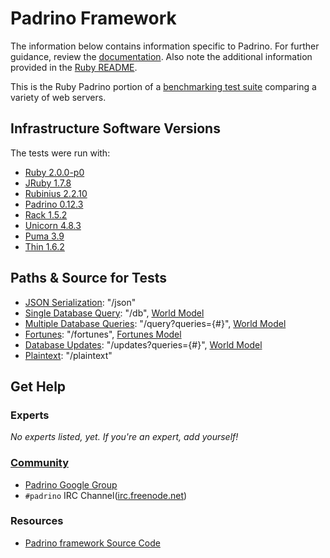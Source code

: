 # Padrino Framework

The information below contains information specific to Padrino.
For further guidance, review the
[documentation](https://github.com/KhulnaSoft/BenchWeb/wiki).
Also note the additional information provided in the [Ruby README](../).

This is the Ruby Padrino portion of a [benchmarking test suite](../../)
comparing a variety of web servers.

## Infrastructure Software Versions
The tests were run with:

* [Ruby 2.0.0-p0](http://www.ruby-lang.org/)
* [JRuby 1.7.8](http://jruby.org/)
* [Rubinius 2.2.10](http://rubini.us/)
* [Padrino 0.12.3](http://www.padrinorb.com/)
* [Rack 1.5.2](http://rack.github.com/)
* [Unicorn 4.8.3](http://unicorn.bogomips.org/)
* [Puma 3.9](http://puma.io/)
* [Thin 1.6.2](http://code.macournoyer.com/thin/)

## Paths & Source for Tests

* [JSON Serialization](app/controllers.rb): "/json"
* [Single Database Query](app/controllers.rb): "/db", [World Model](models/world.rb)
* [Multiple Database Queries](app/controllers.rb): "/query?queries={#}", [World Model](models/world.rb)
* [Fortunes](app/controllers.rb): "/fortunes", [Fortunes Model](models/fortune.rb)
* [Database Updates](app/controllers.rb): "/updates?queries={#}", [World Model](models/world.rb)
* [Plaintext](app/controllers.rb): "/plaintext"

## Get Help

### Experts

_No experts listed, yet. If you're an expert, add yourself!_

### [Community](http://www.padrinorb.com/pages/contribute)

* [Padrino Google Group](https://groups.google.com/forum/#!forum/padrino)
* `#padrino` IRC Channel([irc.freenode.net](http://freenode.net/))

### Resources

* [Padrino framework Source Code](https://github.com/padrino/padrino-framework)
